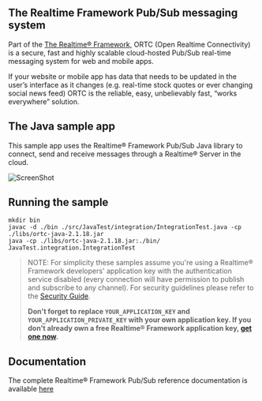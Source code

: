 ## The Realtime Framework Pub/Sub messaging system
Part of the [The Realtime® Framework](http://www.realtime.co/solutions/realtimeframework), ORTC (Open Realtime Connectivity) is a secure, fast and highly scalable cloud-hosted Pub/Sub real-time messaging system for web and mobile apps.

If your website or mobile app has data that needs to be updated in the user’s interface as it changes (e.g. real-time stock quotes or ever changing social news feed) ORTC is the reliable, easy, unbelievably fast, “works everywhere” solution.

## The Java sample app
This sample app uses the Realtime® Framework Pub/Sub Java library to connect, send and receive messages through a Realtime® Server in the cloud.

![ScreenShot](http://ortc.xrtml.org/screenshots/2.1.0/Java/Screen.jpg)

## Running the sample

	mkdir bin
    javac -d ./bin ./src/JavaTest/integration/IntegrationTest.java -cp ./libs/ortc-java-2.1.18.jar
    java -cp ./libs/ortc-java-2.1.18.jar:./bin/ JavaTest.integration.IntegrationTest

> NOTE: For simplicity these samples assume you're using a Realtime® Framework developers' application key with the authentication service disabled (every connection will have permission to publish and subscribe to any channel). For security guidelines please refer to the [Security Guide](http://messaging-public.realtime.co/documentation/starting-guide/security.html). 
> 
> **Don't forget to replace `YOUR_APPLICATION_KEY` and `YOUR_APPLICATION_PRIVATE_KEY` with your own application key. If you don't already own a free Realtime® Framework application key, [get one now](https://app.realtime.co/developers/getlicense).**


## Documentation
The complete Realtime® Framework Pub/Sub reference documentation is available [here](http://framework.realtime.co/messaging/#documentation)